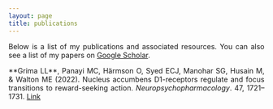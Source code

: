 ```yaml
---
layout: page
title: publications
---
```

<p align="justify">
Below is a list of my publications and associated resources. You can also see a list of my papers on <a href="https://scholar.google.com/citations?user=JRYWzVMAAAAJ&hl=en">Google Scholar</a>. 
</p>

<p align="justify">
**Grima LL**, Panayi MC, Härmson O, Syed ECJ, Manohar SG, Husain M, & Walton ME (2022). Nucleus accumbens D1-receptors regulate and focus transitions to reward-seeking action. <i>Neuropsychopharmacology</i>. 47, 1721–1731. <a href="https://www.nature.com/articles/s41386-022-01312-6">Link</a>

</p>
